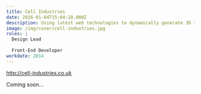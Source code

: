 ```yaml
---
title: Cell Industries
date: 2016-01-04T15:04:10.000Z
description: Using latest web technologies to dynamically generate 3D topographical representations of real-world areas
image: /img/cover/cell-industries.jpg
roles: |
  Design Lead
  
  Front-End Developer
workdate: 2014
---
```


http://cell-industries.co.uk

Coming soon...
